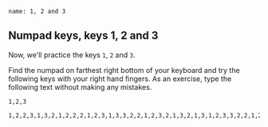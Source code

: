 ```ngMeta
name: 1, 2 and 3
```

## Numpad keys, keys 1, 2 and 3

Now, we'll practice the keys `1`, `2` and `3`.

Find the numpad on farthest right bottom of your keyboard and try the following keys with your right hand fingers. 
As an exercise, type the following text without making any mistakes.


```trytyping
1,2,3
```

```practicetyping
1,2,2,3,1,3,2,1,2,2,2,1,2,3,1,3,3,2,2,1,2,3,2,1,3,2,1,3,1,2,3,3,2,2,1,2,3,1
```